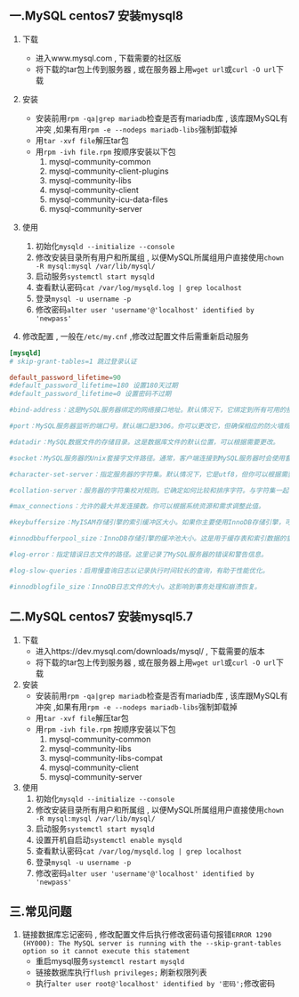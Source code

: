 ## 一.MySQL centos7 安装mysql8
1. 下载 
	- 进入www.mysql.com , 下载需要的社区版
	- 将下载的tar包上传到服务器 , 或在服务器上用`wget url`或`curl -O url`下载
2. 安装
	- 安装前用`rpm -qa|grep mariadb`检查是否有mariadb库 , 该库跟MySQL有冲突 ,如果有用`rpm -e --nodeps mariadb-libs`强制卸载掉
	- 用`tar -xvf file`解压tar包
	- 用`rpm -ivh file.rpm` 按顺序安装以下包
		1. mysql-community-common
		2. mysql-community-client-plugins
		3. mysql-community-libs
		4. mysql-community-client
		5. mysql-community-icu-data-files
		6. mysql-community-server​

3. 使用
	1. 初始化`mysqld --initialize --console`
	2. 修改安装目录所有用户和所属组 , 以便MySQL所属组用户直接使用`chown -R mysql:mysql /var/lib/mysql/`
	3. 启动服务`systemctl start mysqld`
	4. 查看默认密码`cat /var/log/mysqld.log | grep localhost`
	5. 登录`mysql -u username -p`
	6. 修改密码`alter user 'username'@'localhost' identified by 'newpass'`

4. 修改配置 , 一般在`/etc/my.cnf` ,修改过配置文件后需重新启动服务
```my.cnf
[mysqld]
# skip-grant-tables=1 跳过登录认证

default_password_lifetime=90 
#default_password_lifetime=180 设置180天过期
#default_password_lifetime=0 设置密码不过期 

#bind-address：这是MySQL服务器绑定的网络接口地址。默认情况下，它绑定到所有可用的接口。你可以将其设置为特定的IP地址，以限制服务器仅接受来自该地址的连接。

#port：MySQL服务器监听的端口号。默认端口是3306。你可以更改它，但确保相应的防火墙规则已更新以允许流量通过新端口。

#datadir：MySQL数据文件的存储目录。这是数据库文件的默认位置，可以根据需要更改。

#socket：MySQL服务器的Unix套接字文件路径。通常，客户端连接到MySQL服务器时会使用套接字文件。

#character-set-server：指定服务器的字符集。默认情况下，它是utf8，但你可以根据需要更改为其他字符集。

#collation-server：服务器的字符集校对规则。它确定如何比较和排序字符。与字符集一起使用，确保它与你的应用程序需求匹配。

#max_connections：允许的最大并发连接数。你可以根据系统资源和需求调整此值。

#keybuffersize：MyISAM存储引擎的索引缓冲区大小。如果你主要使用InnoDB存储引擎，可以将此值保持较小，或者使用innodb_buffer_pool_size来配置InnoDB缓冲池。

#innodbbufferpool_size：InnoDB存储引擎的缓冲池大小。这是用于缓存表和索引数据的重要设置，对性能有重大影响。

#log-error：指定错误日志文件的路径。这里记录了MySQL服务器的错误和警告信息。

#log-slow-queries：启用慢查询日志以记录执行时间较长的查询，有助于性能优化。

#innodblogfile_size：InnoDB日志文件的大小。这影响到事务处理和崩溃恢复。
```

## 二.MySQL centos7 安装mysql5.7
1. 下载 
	- 进入https://dev.mysql.com/downloads/mysql/ , 下载需要的版本
	- 将下载的tar包上传到服务器 , 或在服务器上用`wget url`或`curl -O url`下载
2. 安装
	- 安装前用`rpm -qa|grep mariadb`检查是否有mariadb库 , 该库跟MySQL有冲突 ,如果有用`rpm -e --nodeps mariadb-libs`强制卸载掉
	- 用`tar -xvf file`解压tar包
	- 用`rpm -ivh file.rpm` 按顺序安装以下包
		1. mysql-community-common
		2. mysql-community-libs
		3. mysql-community-libs-compat
		4. mysql-community-client
		5. mysql-community-server
3. 使用
	1. 初始化`mysqld --initialize --console`
	2. 修改安装目录所有用户和所属组 , 以便MySQL所属组用户直接使用`chown -R mysql:mysql /var/lib/mysql/`
	3. 启动服务`systemctl start mysqld`
	4. 设置开机自启动`systemctl enable mysqld`
	5. 查看默认密码`cat /var/log/mysqld.log | grep localhost`
	6. 登录`mysql -u username -p`
	7. 修改密码`alter user 'username'@'localhost' identified by 'newpass'`

## 三.常见问题
1. 链接数据库忘记密码 , 修改配置文件后执行修改密码语句报错`ERROR 1290 (HY000): The MySQL server is running with the --skip-grant-tables option so it cannot execute this statement`
	- 重启mysql服务`systemctl restart mysqld`
	- 链接数据库执行`flush privileges;` 刷新权限列表
	- 执行`alter user root@'localhost' identified by '密码';`修改密码

